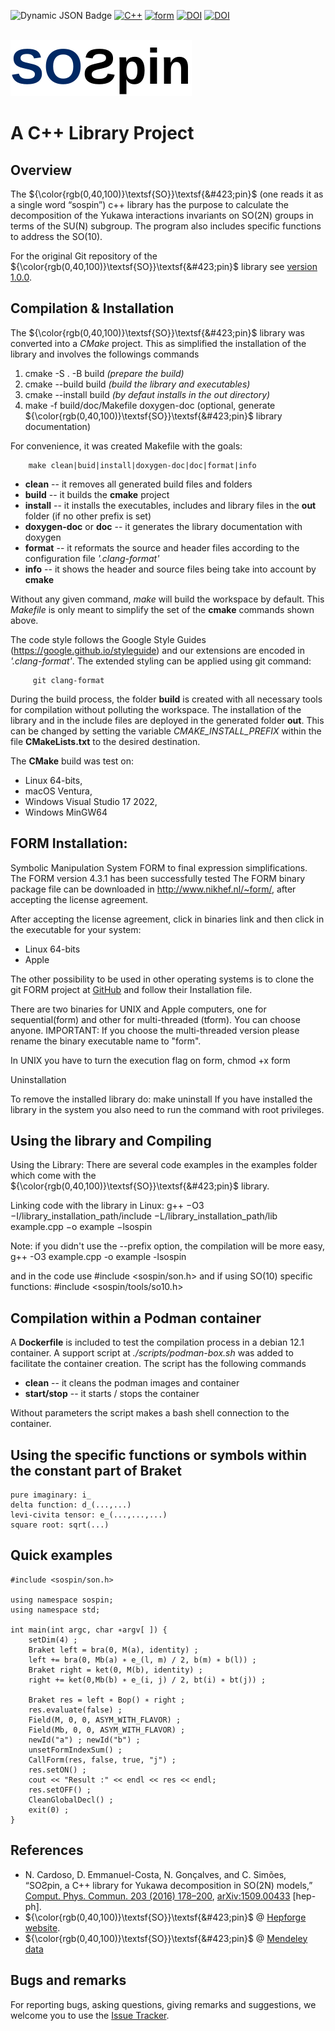 ![Dynamic JSON Badge](https://img.shields.io/badge/dynamic/json?url=https%3A%2F%2Fraw.githubusercontent.com%2Fdedacosta%2Fsospin%2Fmain%2Fpackage.json&query=version&label=Version&color=blue)
[![C++](https://img.shields.io/badge/C++-11-blue)](https://en.cppreference.com/w/cpp/11)
[![form](https://img.shields.io/badge/Form-4.3-blue)](https://github.com/vermaseren/form/tree/4.3)
[![DOI](https://zenodo.org/badge/DOI/10.1016/j.cpc.2016.01.010.svg)](https://doi.org/10.1016/j.cpc.2016.01.010)
[![DOI](https://img.shields.io/badge/arXiv-1509.00433-red)](https://arxiv.org/abs/1509.00433)
<br/> <br/>

<img src="sospin.svg">

#  A C++ Library Project

## Overview

The ${\color{rgb(0,40,100)}\textsf{SO}}\textsf{&#423;pin}$ (one reads it as a single word “sospin”) c++ library 
has the purpose to calculate the decomposition of the Yukawa interactions invariants on SO(2N) groups in terms
of the SU(N) subgroup. The program also includes specific functions to address the SO(10).

For the original Git repository of the ${\color{rgb(0,40,100)}\textsf{SO}}\textsf{&#423;pin}$ library see [version 1.0.0](https://github.com/dedacosta/sospin/tree/v1.0.0).

## Compilation & Installation

The ${\color{rgb(0,40,100)}\textsf{SO}}\textsf{&#423;pin}$ library was converted into a *CMake* project.
This as simplified the installation of the library and  involves the followings commands 
1. cmake -S . -B build _(prepare the build)_
2. cmake --build build _(build the library and executables)_
3. cmake --install build _(by defaut installs in the *out* directory)_
4. make -f build/doc/Makefile doxygen-doc (optional, generate ${\color{rgb(0,40,100)}\textsf{SO}}\textsf{&#423;pin}$ library documentation)

For convenience, it was created Makefile with the goals:
```make 
    make clean|buid|install|doxygen-doc|doc|format|info
```
- **clean** -- it removes all generated build files and folders 
- **build** -- it builds the **cmake** project
- **install** -- it installs the executables, includes and library files in the **out** folder (if no other prefix is set) 
- **doxygen-doc** or **doc** -- it generates the library documentation with doxygen
- **format** -- it reformats the source and header files according to the configuration file _'.clang-format'_ 
- **info** -- it shows the header and source files being take into account by **cmake**

Without any given command, _make_ will build the workspace by default. This _Makefile_ is only meant to simplify the set
of the **cmake** commands shown above.

The code style follows the Google Style Guides (https://google.github.io/styleguide) and our extensions are encoded in 
_'.clang-format'_. The extended styling can be applied using git command:
```git 
     git clang-format
```

During the build process, the folder **build** is created with all necessary tools for compilation without polluting the 
workspace. The installation of the library and in the include files are deployed in the generated folder **out**. This 
can be changed by setting the variable _CMAKE_INSTALL_PREFIX_ within the file **CMakeLists.txt** to the desired 
destination.

The **CMake** build was test on:
- Linux 64-bits,
- macOS Ventura,
- Windows Visual Studio 17 2022,
- Windows MinGW64

## FORM Installation:

Symbolic Manipulation System FORM to final expression simplifications. The FORM version 4.3.1 has been successfully
tested The FORM binary package file can be downloaded in http://www.nikhef.nl/~form/, 
after accepting the license agreement.

After accepting the license agreement, click in binaries link and then click in 
the executable for your system:
- Linux 64-bits
- Apple

The other possibility to be used in other operating systems is to clone the git FORM project at 
[GitHub](https://github.com/vermaseren/form) and follow their Installation file.

There are two binaries for UNIX and Apple computers, one for sequential(form) 
and other for multi-threaded (tform).
You can choose anyone.
IMPORTANT: If you choose the multi-threaded version please rename the binary 
executable name to "form".

In UNIX you have to turn the execution flag on form,
chmod +x form

Uninstallation

To remove the installed library do: make uninstall
If you have installed the library in the system you also need to run the command 
with root privileges.

## Using the library and Compiling

Using the Library:
There are several code examples in the examples folder which come with the 
${\color{rgb(0,40,100)}\textsf{SO}}\textsf{&#423;pin}$ library.


Linking code with the library in Linux:
g++ −O3 −I/library_installation_path/include −L/library_installation_path/lib \
example.cpp −o example −lsospin

Note: if you didn't use the --prefix option, the compilation will be more easy,
g++ -O3 example.cpp -o example -lsospin

and in the code use
#include <sospin/son.h>
and if using SO(10) specific functions:
#include <sospin/tools/so10.h>

## Compilation within a Podman container

A **Dockerfile** is included to test the compilation process in a debian 12.1 container. A support script
at _./scripts/podman-box.sh_ was added to facilitate the container creation. The script has the following
commands
- **clean** -- it cleans the podman images and container
- **start/stop** -- it starts / stops the container

Without parameters the script makes a bash shell connection to the container.


## Using the specific functions or symbols within the constant part of Braket

    pure imaginary: i_
    delta function: d_(...,...)
    levi-civita tensor: e_(...,...,...)
    square root: sqrt(...)

## Quick examples

```sospin
#include <sospin/son.h>

using namespace sospin;
using namespace std;

int main(int argc, char ∗argv[ ]) {
    setDim(4) ;
    Braket left = bra(0, M(a), identity) ;
    left += bra(0, Mb(a) ∗ e_(l, m) / 2, b(m) ∗ b(l)) ;
    Braket right = ket(0, M(b), identity) ;
    right += ket(0,Mb(b) ∗ e_(i, j) / 2, bt(i) ∗ bt(j)) ;

    Braket res = left ∗ Bop() ∗ right ;
    res.evaluate(false) ;
    Field(M, 0, 0, ASYM_WITH_FLAVOR) ;
    Field(Mb, 0, 0, ASYM_WITH_FLAVOR) ;
    newId("a") ; newId("b") ;
    unsetFormIndexSum() ;
    CallForm(res, false, true, "j") ;
    res.setON() ;
    cout << "Result :" << endl << res << endl;
    res.setOFF() ;
    CleanGlobalDecl() ;
    exit(0) ;
}
```

## References

-  N. Cardoso, D. Emmanuel-Costa, N. Gonçalves, and C. Simões, “SO&#423;pin, a C++
  library for Yukawa decomposition in SO(2N) models,” [Comput. Phys. Commun.
  203 (2016) 178–200](https://doi.org/10.1016/j.cpc.2016.01.010), [arXiv:1509.00433](https://arxiv.org/abs/1509.00433) [hep-ph].
- ${\color{rgb(0,40,100)}\textsf{SO}}\textsf{&#423;pin}$ @ [Hepforge website](https://sospin.hepforge.org).
- ${\color{rgb(0,40,100)}\textsf{SO}}\textsf{&#423;pin}$ @ [Mendeley data](https://data.mendeley.com/datasets/w8g9349ppv/1)
## Bugs and remarks

For reporting bugs, asking questions, giving remarks and suggestions, we welcome you to use the [Issue Tracker](https://github.com/dedacosta/sospin/issues).

